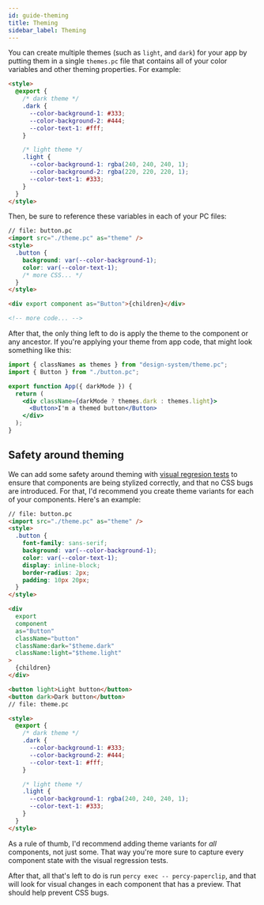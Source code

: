 ```yaml
---
id: guide-theming
title: Theming
sidebar_label: Theming
---
```


You can create multiple themes (such as `light`, and `dark`) for your app by putting them in a single `themes.pc` file that contains all of your color variables and other theming properties. For example:

```html
<style>
  @export {
    /* dark theme */
    .dark {
      --color-background-1: #333;
      --color-background-2: #444;
      --color-text-1: #fff;
    }

    /* light theme */
    .light {
      --color-background-1: rgba(240, 240, 240, 1);
      --color-background-2: rgba(220, 220, 220, 1);
      --color-text-1: #333;
    }
  }
</style>
```

Then, be sure to reference these variables in each of your PC files:

```html
// file: button.pc
<import src="./theme.pc" as="theme" />
<style>
  .button {
    background: var(--color-background-1);
    color: var(--color-text-1);
    /* more CSS... */
  }
</style>

<div export component as="Button">{children}</div>

<!-- more code... -->
```

After that, the only thing left to do is apply the theme to the component or any ancestor. If you're applying
your theme from app code, that might look something like this:

```jsx
import { classNames as themes } from "design-system/theme.pc";
import { Button } from "./button.pc";

export function App({ darkMode }) {
  return (
    <div className={darkMode ? themes.dark : themes.light}>
      <Button>I'm a themed button</Button>
    </div>
  );
}
```

## Safety around theming

We can add some safety around theming with [visual regresion tests](/docs/configure-percy) to ensure
that components are being stylized correctly, and that no CSS bugs are introduced. For that, I'd recommend you create theme variants for each of your components. Here's an example:

```html live
// file: button.pc
<import src="./theme.pc" as="theme" />
<style>
  .button {
    font-family: sans-serif;
    background: var(--color-background-1);
    color: var(--color-text-1);
    display: inline-block;
    border-radius: 2px;
    padding: 10px 20px;
  }
</style>

<div
  export
  component
  as="Button"
  className="button"
  className:dark="$theme.dark"
  className:light="$theme.light"
>
  {children}
</div>

<button light>Light button</button>
<button dark>Dark button</button>
// file: theme.pc

<style>
  @export {
    /* dark theme */
    .dark {
      --color-background-1: #333;
      --color-background-2: #444;
      --color-text-1: #fff;
    }

    /* light theme */
    .light {
      --color-background-1: rgba(240, 240, 240, 1);
      --color-text-1: #333;
    }
  }
</style>
```

As a rule of thumb, I'd recommend adding theme variants for _all_ components, not just some. That way you're more sure
to capture every component state with the visual regression tests.

After that, all that's left to do is run `percy exec -- percy-paperclip`, and that will look for visual changes in each component that has a preview. That should help prevent CSS bugs.
